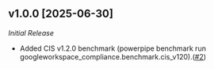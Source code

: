 ## v1.0.0 [2025-06-30]

_Initial Release_

- Added CIS v1.2.0 benchmark (powerpipe benchmark run googleworkspace_compliance.benchmark.cis_v120).([#2](https://github.com/turbot/steampipe-mod-googleworkspace-compliance/pull/2))
